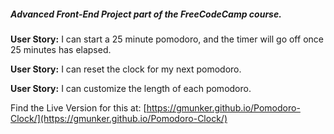 ##### Advanced Front-End Project part of the FreeCodeCamp course.

**User Story:** I can start a 25 minute pomodoro, and the timer will go off once 25 minutes has elapsed.

**User Story:** I can reset the clock for my next pomodoro.

**User Story:** I can customize the length of each pomodoro.

Find the Live Version for this at: [https://gmunker.github.io/Pomodoro-Clock/](https://gmunker.github.io/Pomodoro-Clock/)